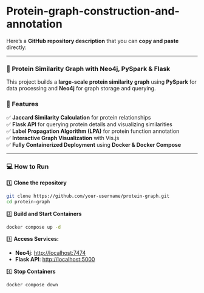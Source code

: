 # Protein-graph-construction-and-annotation
Here’s a **GitHub repository description** that you can **copy and paste** directly:  

---

### **📌 Protein Similarity Graph with Neo4j, PySpark & Flask**  

This project builds a **large-scale protein similarity graph** using **PySpark** for data processing and **Neo4j** for graph storage and querying.  

### **🚀 Features**  
✅ **Jaccard Similarity Calculation** for protein relationships  
✅ **Flask API** for querying protein details and visualizing similarities  
✅ **Label Propagation Algorithm (LPA)** for protein function annotation  
✅ **Interactive Graph Visualization** with Vis.js  
✅ **Fully Containerized Deployment** using **Docker & Docker Compose**  

---

### **💻 How to Run**  

1️⃣ **Clone the repository**  
```sh
git clone https://github.com/your-username/protein-graph.git  
cd protein-graph  
```  

2️⃣ **Build and Start Containers**  
```sh
docker compose up -d  
```  

3️⃣ **Access Services:**  
- **Neo4j**: [http://localhost:7474](http://localhost:7474)  
- **Flask API**: [http://localhost:5000](http://localhost:5000)  

4️⃣ **Stop Containers**  
```sh
docker compose down  
```  

